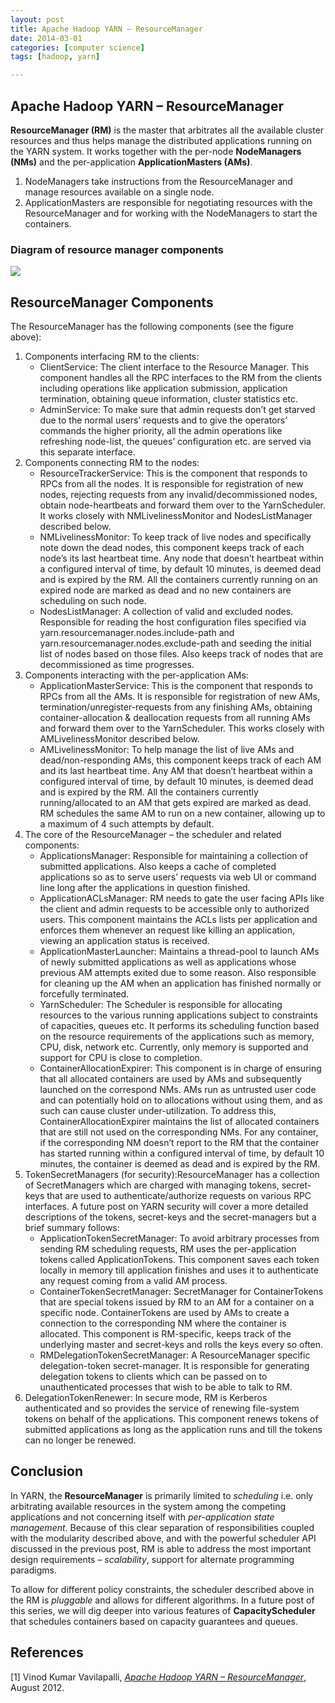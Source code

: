 ```yaml
---
layout: post
title: Apache Hadoop YARN – ResourceManager
date: 2014-03-01 
categories: [computer science]
tags: [hadoop, yarn]

---
```


Apache Hadoop YARN – ResourceManager
---

**ResourceManager (RM)** is the master that arbitrates all the available cluster resources and thus helps manage the distributed applications running on the YARN system. It works together with the per-node **NodeManagers (NMs)** and the per-application **ApplicationMasters (AMs)**.

1. NodeManagers take instructions from the ResourceManager and manage resources available on a single node.
2. ApplicationMasters are responsible for negotiating resources with the ResourceManager and for working with the NodeManagers to start the containers.

### Diagram of resource manager components

![](http://sungsoo.github.com/images/resource_manager_small.gif)

ResourceManager Components
---

The ResourceManager has the following components (see the figure above):

1. Components interfacing RM to the clients:
	* ClientService: The client interface to the Resource Manager. This component handles all the RPC interfaces to the RM from the clients including operations like application submission, application termination, obtaining queue information, cluster statistics etc.
	* AdminService: To make sure that admin requests don’t get starved due to the normal users’ requests and to give the operators’ commands the higher priority, all the admin operations like refreshing node-list, the queues’ configuration etc. are served via this separate interface.
2. Components connecting RM to the nodes:
	* ResourceTrackerService: This is the component that responds to RPCs from all the nodes. It is responsible for registration of new nodes, rejecting requests from any invalid/decommissioned nodes, obtain node-heartbeats and forward them over to the YarnScheduler. It works closely with NMLivelinessMonitor and NodesListManager described below.
	* NMLivelinessMonitor: To keep track of live nodes and specifically note down the dead nodes, this component keeps track of each node’s its last heartbeat time. Any node that doesn’t heartbeat within a configured interval of time, by default 10 minutes, is deemed dead and is expired by the RM. All the containers currently running on an expired node are marked as dead and no new containers are scheduling on such node.
	* NodesListManager: A collection of valid and excluded nodes. Responsible for reading the host configuration files specified via yarn.resourcemanager.nodes.include-path and yarn.resourcemanager.nodes.exclude-path and seeding the initial list of nodes based on those files. Also keeps track of nodes that are decommissioned as time progresses.
3. Components interacting with the per-application AMs:
	* ApplicationMasterService: This is the component that responds to RPCs from all the AMs. It is responsible for registration of new AMs, termination/unregister-requests from any finishing AMs, obtaining container-allocation & deallocation requests from all running AMs and forward them over to the YarnScheduler. This works closely with AMLivelinessMonitor described below.
	* AMLivelinessMonitor: To help manage the list of live AMs and dead/non-responding AMs, this component keeps track of each AM and its last heartbeat time. Any AM that doesn’t heartbeat within a configured interval of time, by default 10 minutes, is deemed dead and is expired by the RM. All the containers currently running/allocated to an AM that gets expired are marked as dead. RM schedules the same AM to run on a new container, allowing up to a maximum of 4 such attempts by default.
4. The core of the ResourceManager – the scheduler and related components:
	* ApplicationsManager: Responsible for maintaining a collection of submitted applications. Also keeps a cache of completed applications so as to serve users’ requests via web UI or command line long after the applications in question finished.
	* ApplicationACLsManager: RM needs to gate the user facing APIs like the client and admin requests to be accessible only to authorized users. This component maintains the ACLs lists per application and enforces them whenever an request like killing an application, viewing an application status is received.
	* ApplicationMasterLauncher: Maintains a thread-pool to launch AMs of newly submitted applications as well as applications whose previous AM attempts exited due to some reason. Also responsible for cleaning up the AM when an application has finished normally or forcefully terminated.
	* YarnScheduler: The Scheduler is responsible for allocating resources to the various running applications subject to constraints of capacities, queues etc. It performs its scheduling function based on the resource requirements of the applications such as memory, CPU, disk, network etc. Currently, only memory is supported and support for CPU is close to completion.
	* ContainerAllocationExpirer: This component is in charge of ensuring that all allocated containers are used by AMs and subsequently launched on the correspond NMs. AMs run as untrusted user code and can potentially hold on to allocations without using them, and as such can cause cluster under-utilization. To address this, ContainerAllocationExpirer maintains the list of allocated containers that are still not used on the corresponding NMs. For any container, if the corresponding NM doesn’t report to the RM that the container has started running within a configured interval of time, by default 10 minutes, the container is deemed as dead and is expired by the RM.
5. TokenSecretManagers (for security):ResourceManager has a collection of SecretManagers which are charged with managing tokens, secret-keys that are used to authenticate/authorize requests on various RPC interfaces. A future post on YARN security will cover a more detailed descriptions of the tokens, secret-keys and the secret-managers but a brief summary follows:
	* ApplicationTokenSecretManager: To avoid arbitrary processes from sending RM scheduling requests, RM uses the per-application tokens called ApplicationTokens. This component saves each token locally in memory till application finishes and uses it to authenticate any request coming from a valid AM process.
	* ContainerTokenSecretManager: SecretManager for ContainerTokens that are special tokens issued by RM to an AM for a container on a specific node. ContainerTokens are used by AMs to create a connection to the corresponding NM where the container is allocated. This component is RM-specific, keeps track of the underlying master and secret-keys and rolls the keys every so often.
	* RMDelegationTokenSecretManager: A ResourceManager specific delegation-token secret-manager. It is responsible for generating delegation tokens to clients which can be passed on to unauthenticated processes that wish to be able to talk to RM.
6. DelegationTokenRenewer: In secure mode, RM is Kerberos authenticated and so provides the service of renewing file-system tokens on behalf of the applications. This component renews tokens of submitted applications as long as the application runs and till the tokens can no longer be renewed.


Conclusion
---

In YARN, the **ResourceManager** is primarily limited to *scheduling* i.e. only arbitrating available resources in the system among the competing applications and not concerning itself with *per-application state management*. Because of this clear separation of responsibilities coupled with the modularity described above, and with the powerful scheduler API discussed in the previous post, RM is able to address the most important design requirements – *scalability*, support for alternate programming paradigms.

To allow for different policy constraints, the scheduler described above in the RM is *pluggable* and allows for different algorithms. In a future post of this series, we will dig deeper into various features of **CapacityScheduler** that schedules containers based on capacity guarantees and queues.

References
---
[1] Vinod Kumar Vavilapalli, [*Apache Hadoop YARN – ResourceManager*](http://hortonworks.com/blog/apache-hadoop-yarn-resourcemanager/), August 2012.
